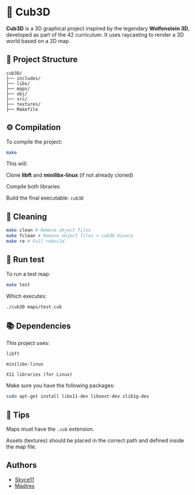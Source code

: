 # 🧱 Cub3D

**Cub3D** is a 3D graphical project inspired by the legendary **Wolfenstein 3D**, developed as part of the 42 curriculum. It uses raycasting to render a 3D world based on a 2D map.

## 📁 Project Structure

```
cub3D/
├── includes/
├── libs/
├── maps/
├── obj/
├── src/
├── textures/
├── Makefile
```

## ⚙️ Compilation

To compile the project:

```bash
make
```

This will:

  Clone **libft** and **minilibx-linux** (if not already cloned)

  Compile both libraries

  Build the final executable: `cub3D`

## 🧹 Cleaning

```bash
make clean # Remove object files
make fclean # Remove object files + cub3D binary
make re # Full rebuild
```

## 🧪 Run test

To run a test map:

```bash
make test
```

Which executes:

```bash
./cub3D maps/test.cub
```

## 📚 Dependencies

This project uses:

  `libft`

  `minilibx-linux`

  `X11 libraries (for Linux)`

Make sure you have the following packages:

```bash
sudo apt-get install libx11-dev libxext-dev zlib1g-dev
```

## 🧠 Tips

  Maps must have the `.cub` extension.

  Assets (textures) should be placed in the correct path and defined inside the map file.

## Authors

- [Skyce11](https://github.com/skyce11/)
- [Madirex](https://github.com/madirex/)

